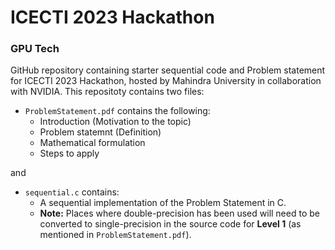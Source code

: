 # ICECTI 2023 Hackathon
### GPU Tech
GitHub repository containing starter sequential code and Problem statement for ICECTI 2023 Hackathon, hosted by Mahindra University in collaboration with NVIDIA.
This repositoty contains two files:
- `ProblemStatement.pdf` contains the following:
  - Introduction (Motivation to the topic)
  - Problem statemnt (Definition)
  - Mathematical formulation
  - Steps to apply

and

- `sequential.c` contains:
  - A sequential implementation of the Problem Statement in C.
  - **Note:** Places where double-precision has been used will need to be converted to single-precision in the source code for **Level 1** (as mentioned in `ProblemStatement.pdf`).
